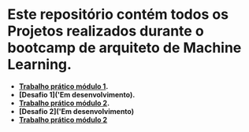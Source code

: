 # Este repositório contém todos os Projetos realizados durante o bootcamp de arquiteto de Machine Learning.

* **[Trabalho prático módulo 1](https://github.com/Jcnok/Bootcamps_XPe/tree/main/Arquiteto_ML/Trabalho_Pratico1#trabalho-pr%C3%A1tico---m%C3%B3dulo-1-fundamentos-de-deep-learning).**
* **[Desafio 1]('Em desenvolvimento).**
* **[Trabalho prático módulo 2](https://github.com/Jcnok/Bootcamps_XPe/tree/main/Arquiteto_ML/Trabalho_Pratico2#nlp----atividade-pr%C3%A1tica----classifica%C3%A7%C3%A3o-de-texto-usando-machine-learning).**
* **[Desafio 2]('Em desenvolvimento)**
* **[Trabalho prático módulo 2](https://github.com/Jcnok/Bootcamps_XPe/tree/main/Arquiteto_ML/Trabalho_Pratico3#bootcamp-xpe-arquiteto-de-machine-learning)**
